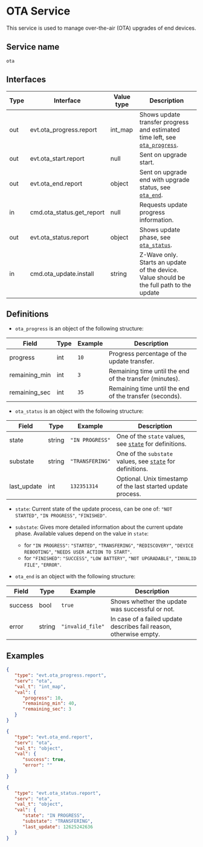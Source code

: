 # OTA Service
This service is used to manage over-the-air (OTA) upgrades of end devices.

## Service name

`ota`

## Interfaces

Type | Interface                   | Value type | Description                                                                                                      |
-----|-----------------------------|------------|------------------------------------------------------------------------------------------------------------------|
out  | evt.ota_progress.report     | int_map    | Shows update transfer progress and estimated time left, see [`ota_progress`](#definitions).                      |
out  | evt.ota_start.report        | null       | Sent on upgrade start.                                                                                           |
out  | evt.ota_end.report          | object     | Sent on upgrade end with upgrade status, see [`ota_end`](#definitions).                                          |
in   | cmd.ota_status.get_report   | null       | Requests update progress information.                                                                            |
out  | evt.ota_status.report       | object     | Shows update phase, see [`ota_status`](#definitions).                                                            |
in   | cmd.ota_update.install      | string     | Z-Wave only. Starts an update of the device. Value should be the full path to the update                         | 

## Definitions

* `ota_progress` is an object of the following structure:
  
| Field          | Type   | Example         | Description                                                 |
|----------------|--------|-----------------|-------------------------------------------------------------|      
| progress       | int    | `10`            | Progress percentage of the update transfer.                 |
| remaining_min  | int    | `3`             | Remaining time until the end of the transfer (minutes).     | 
| remaining_sec  | int    | `35`            | Remaining time until the end of the transfer (seconds).     |

* `ota_status` is an object with the following structure:

| Field          | Type   | Example         | Description                                                                                                     |
|----------------|--------|-----------------|-----------------------------------------------------------------------------------------------------------------|
| state          | string | `"IN PROGRESS"` | One of the `state` values, see [`state`](#definitions) for definitions.                                         |
| substate       | string | `"TRANSFERING"` | One of the `substate` values, see [`state`](#definitions) for definitions.                                      |
| last_update    | int    | `132351314`     | Optional. Unix timestamp of the last started update process.                                                    |


* `state`: Current state of the update process, can be one of: `"NOT STARTED"`, `"IN PROGRESS"`, `"FINISHED"`.
* `substate`: Gives more detailed information about the current update phase. Available values depend on the value in `state`:
  * for `"IN PROGRESS"`: `"STARTED"`, `"TRANSFERING"`, `"REDISCOVERY"`, `"DEVICE REBOOTING"`, `"NEEDS USER ACTION TO START"`.
  * for `"FINISHED"`: `"SUCCESS"`, `"LOW BATTERY"`, `"NOT UPGRADABLE"`, `"INVALID FILE"`, `"ERROR"`.

* `ota_end` is an object with the following structure:

| Field          | Type   | Example          | Description                                                           |
|----------------|--------|------------------|-----------------------------------------------------------------------|
| success        | bool   | `true`           | Shows whether the update was successful or not.                       |
| error          | string | `"invalid_file"` | In case of a failed update describes fail reason, otherwise empty.    |

## Examples

```json
{
   "type": "evt.ota_progress.report",
   "serv": "ota",
   "val_t": "int_map",
   "val": {
      "progress": 10,
      "remaining_min": 40,
      "remaining_sec": 3
   }
}
```

```json
{
   "type": "evt.ota_end.report",
   "serv": "ota",
   "val_t": "object",
   "val": {
      "success": true,
      "error": ""
   }
}
```

```json
{
   "type": "evt.ota_status.report",
   "serv": "ota",
   "val_t": "object",
   "val": {
      "state": "IN PROGRESS",
      "substate": "TRANSFERING",
      "last_update": 12625242636
   }
}
```
